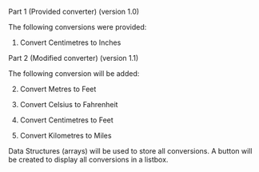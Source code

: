 Part 1 (Provided converter) 
(version 1.0) 

The following conversions were provided:
1.	Convert Centimetres to Inches

Part 2 (Modified converter)
(version 1.1)

The following conversion will be added:

2.	Convert Metres to Feet

3.	Convert Celsius to Fahrenheit

4.	Convert Centimetres to Feet

5.	Convert Kilometres to Miles


Data Structures (arrays) will be used to store all conversions. A button will be created to display all conversions in a listbox.
